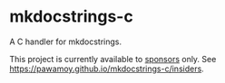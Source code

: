 # mkdocstrings-c

A C handler for mkdocstrings.

This project is currently available to [sponsors](https://github.com/sponsors/pawamoy) only.
See https://pawamoy.github.io/mkdocstrings-c/insiders.
